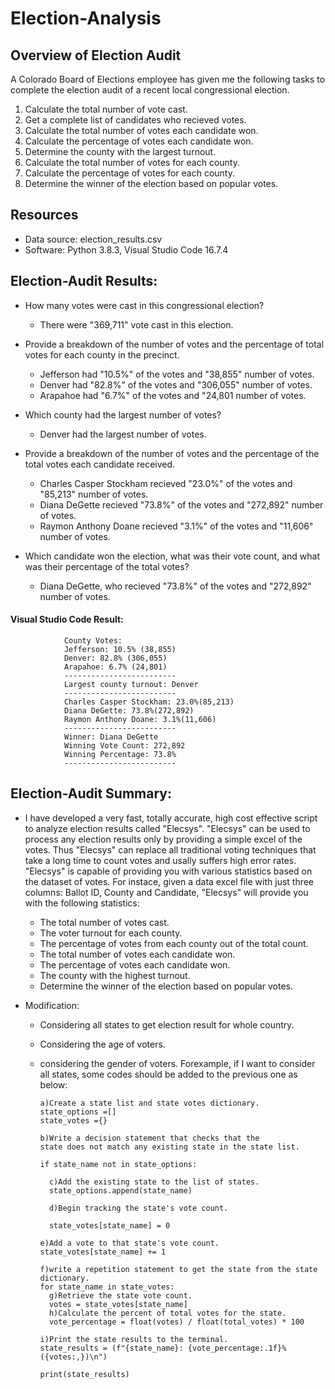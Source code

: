 # Election-Analysis

## Overview of Election Audit

A Colorado Board of Elections employee has given me the following tasks to complete the election audit of a recent local congressional election.

1. Calculate the total number of vote cast.
2. Get a complete list of candidates who recieved votes.
3. Calculate the total number of votes each candidate won.
4. Calculate the percentage of votes each candidate won.
5. Determine the county with the largest turnout.
6. Calculate the total number of votes for each county.
7. Calculate the percentage of votes for each county.
8. Determine the winner of the election based on popular votes.

## Resources
- Data source: election_results.csv
- Software: Python 3.8.3, Visual Studio Code 16.7.4

## Election-Audit Results:

 - How many votes were cast in this congressional election?
 
     - There were "369,711" vote cast in this election.
 
 - Provide a breakdown of the number of votes and the percentage of total votes for each county in the precinct.
 
    - Jefferson had "10.5%" of the votes and "38,855" number of votes.
    - Denver had "82.8%" of the votes and "306,055" number of votes.
    - Arapahoe had "6.7%" of the votes and "24,801 number of votes.
    
- Which county had the largest number of votes?
 
    - Denver had the largest number of votes.

- Provide a breakdown of the number of votes and the percentage of the total votes each candidate received.

    - Charles Casper Stockham recieved "23.0%" of the votes and "85,213" number of votes.
    - Diana DeGette recieved "73.8%" of the votes and "272,892" number of votes.
    - Raymon Anthony Doane recieved "3.1%" of the votes and "11,606" number of votes.

- Which candidate won the election, what was their vote count, and what was their percentage of the total votes?
 
    - Diana DeGette, who recieved "73.8%" of the votes and "272,892" number of votes.
    
#### Visual Studio Code Result:

                County Votes:
                Jefferson: 10.5% (38,855)
                Denver: 82.8% (306,055)
                Arapahoe: 6.7% (24,801)
                -------------------------
                Largest county turnout: Denver
                -------------------------
                Charles Casper Stockham: 23.0%(85,213)
                Diana DeGette: 73.8%(272,892)
                Raymon Anthony Doane: 3.1%(11,606)
                -------------------------
                Winner: Diana DeGette
                Winning Vote Count: 272,892
                Winning Percentage: 73.8%
                -------------------------
    
## Election-Audit Summary:

- I have developed a very fast, totally accurate, high cost effective script to analyze election results called "Elecsys". "Elecsys" can be used to process any election results   only by providing a simple excel of the votes.  Thus "Elecsys" can replace all traditional voting techniques that take a long time to count votes and usally suffers high error   rates. "Elecsys" is capable of providing you with various statistics based on the dataset of votes. For instace, given a data excel file with just three columns: Ballot ID,     County and Candidate, "Elecsys" will provide you with the following statistics:

    - The total number of votes cast.
    - The voter turnout for each county.
    - The percentage of votes from each county out of the total count.
    - The total number of votes each candidate won.
    - The percentage of votes each candidate won.
    - The county with the highest turnout.
    - Determine the winner of the election based on popular votes.
       
 - Modification:
 
    - Considering all states to get election result for whole country.
    - Considering the age of voters.
    - considering the gender of voters.
   Forexample, if I want to consider all states, some codes should be added to the previous one as below:
   
          a)Create a state list and state votes dictionary.
          state_options =[]
          state_votes ={}
        
          b)Write a decision statement that checks that the
          state does not match any existing state in the state list.
        
          if state_name not in state_options:

            c)Add the existing state to the list of states.
            state_options.append(state_name)

            d)Begin tracking the state's vote count.

            state_votes[state_name] = 0
            
          e)Add a vote to that state's vote count.
          state_votes[state_name] += 1
        
          f)write a repetition statement to get the state from the state dictionary.
          for state_name in state_votes:
            g)Retrieve the state vote count.
            votes = state_votes[state_name]
            h)Calculate the percent of total votes for the state.
            vote_percentage = float(votes) / float(total_votes) * 100

          i)Print the state results to the terminal.
          state_results = (f"{state_name}: {vote_percentage:.1f}% ({votes:,})\n")
         
          print(state_results)
  


